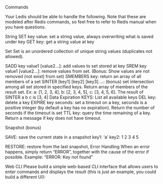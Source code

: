 Commands

Your Ledis should be able to handle the following. Note that these are modeled after Redis commands, so feel free to refer to Redis manual when you have questions.

String
SET key value: set a string value, always overwriting what is saved under key
GET key: get a string value at key

Set
Set is an unordered collection of unique string values (duplicates not allowed).

SADD key value1 [value2...]: add values to set stored at key
SREM key value1 [value2...]: remove values from set. (Bonus: Show values are not removed (not exist) from set)
SMEMBERS key: return an array of all members of a set
SINTER [key1] [key2] [key3] ...: (bonus) set intersection among all set stored in specified keys. Return array of members of the result set. Ex: a: [1, 2, 3, 4], b: [2, 3, 4, 5], c: [3, 4, 5, 6]. The result of SINTER a b c is [3, 4]
Data Expiration
KEYS: List all available keys
DEL key: delete a key
EXPIRE key seconds: set a timeout on a key, seconds is a positive integer (by default a key has no expiration). Return the number of seconds if the timeout is set
TTL key: query the time remaining of a key. Return a message if key does not have timeout.

Snapshot (bonus)

SAVE: save the current state in a snapshot
key1: ‘a’
key2: 1 2 3 4 5

RESTORE: restore from the last snapshot,
Error Handling
When an error happens, simply return “ERROR”, together with the cause of the error if possible. Example: “ERROR: Key not found”

Web CLI
Please build a simple web-based CLI interface that allows users to enter commands and displays the result (this is just an example, you could build a different UI):